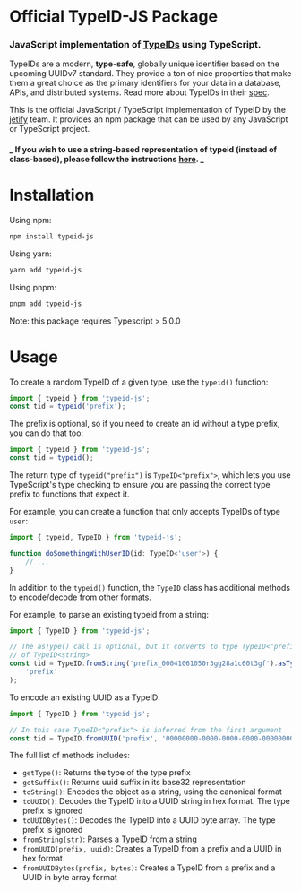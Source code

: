 # Official TypeID-JS Package

### JavaScript implementation of [TypeIDs](https://github.com/jetify-com/typeid) using TypeScript.

TypeIDs are a modern, **type-safe**, globally unique identifier based on the upcoming
UUIDv7 standard. They provide a ton of nice properties that make them a great choice
as the primary identifiers for your data in a database, APIs, and distributed systems.
Read more about TypeIDs in their [spec](https://github.com/jetify-com/typeid).

This is the official JavaScript / TypeScript implementation of TypeID by the
[jetify](https://www.jetify.com) team. It provides an npm package that can be used by
any JavaScript or TypeScript project.

#### **_ If you wish to use a string-based representation of typeid (instead of class-based), please follow the instructions [here](src/unboxed/README.md). _**

# Installation

Using npm:

```bash
npm install typeid-js
```

Using yarn:

```bash
yarn add typeid-js
```

Using pnpm:

```bash
pnpm add typeid-js
```

Note: this package requires Typescript > 5.0.0

# Usage

To create a random TypeID of a given type, use the `typeid()` function:

```typescript
import { typeid } from 'typeid-js';
const tid = typeid('prefix');
```

The prefix is optional, so if you need to create an id without a type prefix, you
can do that too:

```typescript
import { typeid } from 'typeid-js';
const tid = typeid();
```

The return type of `typeid("prefix")` is `TypeID<"prefix">`, which lets you use
TypeScript's type checking to ensure you are passing the correct type prefix to
functions that expect it.

For example, you can create a function that only accepts TypeIDs of type `user`:

```typescript
import { typeid, TypeID } from 'typeid-js';

function doSomethingWithUserID(id: TypeID<'user'>) {
    // ...
}
```

In addition to the `typeid()` function, the `TypeID` class has additional methods
to encode/decode from other formats.

For example, to parse an existing typeid from a string:

```typescript
import { TypeID } from 'typeid-js';

// The asType() call is optional, but it converts to type TypeID<"prefix"> instead
// of TypeID<string>
const tid = TypeID.fromString('prefix_00041061050r3gg28a1c60t3gf').asType(
    'prefix'
);
```

To encode an existing UUID as a TypeID:

```typescript
import { TypeID } from 'typeid-js';

// In this case TypeID<"prefix"> is inferred from the first argument
const tid = TypeID.fromUUID('prefix', '00000000-0000-0000-0000-000000000000');
```

The full list of methods includes:

-   `getType()`: Returns the type of the type prefix
-   `getSuffix()`: Returns uuid suffix in its base32 representation
-   `toString()`: Encodes the object as a string, using the canonical format
-   `toUUID()`: Decodes the TypeID into a UUID string in hex format. The type prefix is ignored
-   `toUUIDBytes()`: Decodes the TypeID into a UUID byte array. The type prefix is ignored
-   `fromString(str)`: Parses a TypeID from a string
-   `fromUUID(prefix, uuid)`: Creates a TypeID from a prefix and a UUID in hex format
-   `fromUUIDBytes(prefix, bytes)`: Creates a TypeID from a prefix and a UUID in byte array format
